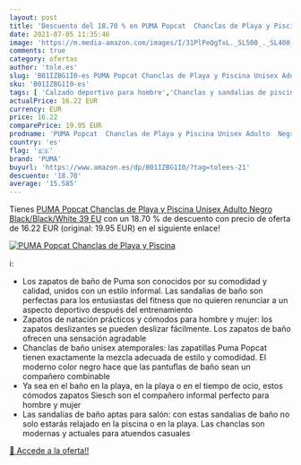 ```yaml
---
layout: post
title: 'Descuento del 18.70 % en PUMA Popcat  Chanclas de Playa y Piscina'
date: 2021-07-05 11:35:46
image: 'https://m.media-amazon.com/images/I/31PlPeQgTxL._SL500_._SL400_.jpg'
comments: true
category: ofertas
author: 'tole.es'
slug: 'B01IZBG1I0-es PUMA Popcat Chanclas de Playa y Piscina Unisex Adulto...'
sku: 'B01IZBG1I0-es'
tags: [ 'Calzado deportivo para hombre','Chanclas y sandalias de piscina para hombre','Zapatillas y calzado deportivo para hombre','Zapatos','Zapatos para hombre','Zapatos y complementos','chanclas','puma', ]
actualPrice: 16.22 EUR
currency: EUR
price: 16.22
comparePrice: 19.95 EUR
prodname: 'PUMA Popcat  Chanclas de Playa y Piscina Unisex Adulto  Negro  Black/Black/White   39 EU'
country: 'es'
flag: '🇪🇸'
brand: 'PUMA'
buyurl: 'https://www.amazon.es/dp/B01IZBG1I0/?tag=tolees-21'
descuento: '18.70'
average: '15.585'
---
```


Tienes [PUMA Popcat  Chanclas de Playa y Piscina Unisex Adulto  Negro  Black/Black/White   39 EU](https://www.amazon.es/dp/B01IZBG1I0/?tag=tolees-21) con un 18.70 % de descuento con precio de oferta de 16.22 EUR (original: 19.95 EUR) en el siguiente enlace!

[![PUMA Popcat  Chanclas de Playa y Piscina](https://m.media-amazon.com/images/I/31PlPeQgTxL._SL500_._SL400_.jpg)](https://www.amazon.es/dp/B01IZBG1I0/?tag=tolees-21)

ℹ️:

- Los zapatos de baño de Puma son conocidos por su comodidad y calidad, unidos con un estilo informal. Las sandalias de baño son perfectas para los entusiastas del fitness que no quieren renunciar a un aspecto deportivo después del entrenamiento
- Zapatos de natación prácticos y cómodos para hombre y mujer: los zapatos deslizantes se pueden deslizar fácilmente. Los zapatos de baño ofrecen una sensación agradable
- Chanclas de baño unisex atemporales: las zapatillas Puma Popcat tienen exactamente la mezcla adecuada de estilo y comodidad. El moderno color negro hace que las pantuflas de baño sean un compañero combinable
- Ya sea en el baño en la playa, en la playa o en el tiempo de ocio, estos cómodos zapatos Siesch son el compañero informal perfecto para hombre y mujer
- Las sandalias de baño aptas para salón: con estas sandalias de baño no solo estarás relajado en la piscina o en la playa. Las chanclas son modernas y actuales para atuendos casuales

[🛒 Accede a la oferta!!](https://www.amazon.es/dp/B01IZBG1I0/?tag=tolees-21)
